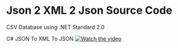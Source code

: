 # Json 2 XML 2 Json Source Code
CSV Database using .NET Standard 2.0

C# JSON To XML To JSON
[![Watch the video](https://img.youtube.com/vi/SSzsiDIkbv4/maxresdefault.jpg)](https://youtu.be/SSzsiDIkbv4)
